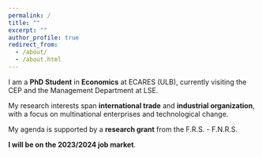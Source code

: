 ```yaml
---
permalink: /
title: ""
excerpt: ""
author_profile: true
redirect_from: 
  - /about/
  - /about.html
---
```


I am a **PhD Student** in **Economics** at <a href="https://ecares.ulb.be/" style="text-decoration: none" target="_blank">ECARES (ULB)</a>, currently visiting the <a href="https://cep.lse.ac.uk/" style="text-decoration: none" target="_blank">CEP</a> and the <a href="https://www.lse.ac.uk/management" style="text-decoration: none" target="_blank">Management Department</a> at <a href="https://lse.ac.uk/" style="text-decoration: none" target="_blank">LSE</a>.

My research interests span **international trade** and **industrial organization**, with a focus on multinational enterprises and technological change. 

My agenda is supported by a **research grant** from the <a href="https://www.frs-fnrs.be/en/" style="text-decoration: none" target="_blank">F.R.S. - F.N.R.S.</a>

**I will be on the 2023/2024 job market**.

